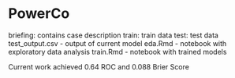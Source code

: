 # PowerCo

briefing: contains case description
train: train data
test: test data
test_output.csv - output of current model
eda.Rmd - notebook with exploratory data analysis
train.Rmd - notebook with trained models

Current work achieved 0.64 ROC and 0.088 Brier Score
